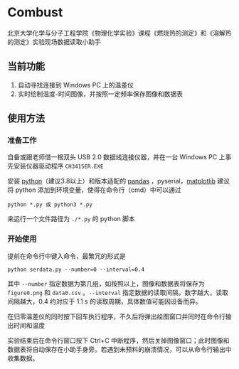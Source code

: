 # Combust
北京大学化学与分子工程学院《物理化学实验》课程《燃烧热的测定》和《溶解热的测定》实验现场数据读取小助手

## 当前功能

1. 自动寻找连接到 Windows PC 上的温差仪
2. 实时绘制温度-时间图像，并按照一定频率保存图像和数据表

## 使用方法

### 准备工作

自备或跟老师借一根双头 USB 2.0 数据线连接仪器，并在一台 Windows PC 上事先安装仪器驱动程序 `CH341SER.EXE`

安装 [python](https://www.python.org)（建议3.8以上）和版本适配的 [pandas](https://pandas.pydata.org) ，pyserial，[matplotlib](https://matplotlib.org)
建议将 python 添加到环境变量，使得在命令行（cmd）中可以通过

```
python *.py 或 python3 *.py
```

来运行一个文件路径为 `./*.py` 的 python 脚本

### 开始使用

提前在命令行中键入命令，最繁冗的形式是

```
python serdata.py --number=0 --interval=0.4
```

其中 `--number` 指定数据为第几组，如按照以上，图像和数据表将保存为 `figure0.png` 和 `data0.csv` 。`--interval` 指定数据的读取间隔，数字越大，读取间隔越大，0.4 约对应于 1.1 s 的读取周期，具体数值可能因设备而异。

在归零温差仪的同时按下回车执行程序，不久后将弹出绘图窗口并同时在命令行输出时间和温度

实验结束后在命令行窗口按下 Ctrl+C 中断程序，然后关掉图像窗口；此时图像和数据表将自动保存在小助手身旁。若遇到未预料的崩溃情况，可以从命令行输出中收集数据。
